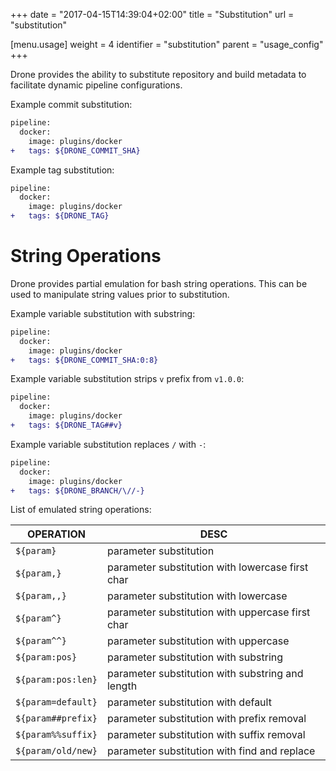 +++
date = "2017-04-15T14:39:04+02:00"
title = "Substitution"
url = "substitution"

[menu.usage]
  weight = 4
  identifier = "substitution"
  parent = "usage_config"
+++

Drone provides the ability to substitute repository and build metadata to facilitate dynamic pipeline configurations.

Example commit substitution:

```diff
pipeline:
  docker:
    image: plugins/docker
+   tags: ${DRONE_COMMIT_SHA}
```

Example tag substitution:

```diff
pipeline:
  docker:
    image: plugins/docker
+   tags: ${DRONE_TAG}
```

# String Operations

Drone provides partial emulation for bash string operations. This can be used to manipulate string values prior to substitution.

Example variable substitution with substring:

```diff
pipeline:
  docker:
    image: plugins/docker
+   tags: ${DRONE_COMMIT_SHA:0:8}
```

Example variable substitution strips `v` prefix from `v1.0.0`:

```diff
pipeline:
  docker:
    image: plugins/docker
+   tags: ${DRONE_TAG##v}
```

Example variable substitution replaces `/` with `-`:

```diff
pipeline:
  docker:
    image: plugins/docker
+   tags: ${DRONE_BRANCH/\//-}
```


List of emulated string operations:

OPERATION             | DESC
----------------------|---------------------------------------------------------
`${param}`            | parameter substitution
`${param,}`           | parameter substitution with lowercase first char
`${param,,}`          | parameter substitution with lowercase
`${param^}`           | parameter substitution with uppercase first char
`${param^^}`          | parameter substitution with uppercase
`${param:pos}`        | parameter substitution with substring
`${param:pos:len}`    | parameter substitution with substring and length
`${param=default}`    | parameter substitution with default
`${param##prefix}`    | parameter substitution with prefix removal
`${param%%suffix}`    | parameter substitution with suffix removal
`${param/old/new}`    | parameter substitution with find and replace
